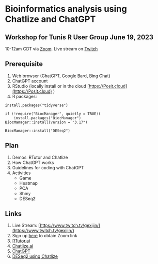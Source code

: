 # Bioinformatics analysis using Chatlize and ChatGPT
## Workshop for Tunis R User Group June 19, 2023   
10-12am CDT via [Zoom](https://tinyurl.com/2nc2fxed). Live stream on [Twitch](https://www.twitch.tv/gexijin/) 

## Prerequisite 
1. Web browser (ChatGPT, Google Bard, Bing Chat)
2. ChatGPT account
3. RStudio (locally install or in the cloud [https://Posit.cloud](https://Posit.cloud) )
4. R packages:
```
install.packages("tidyverse")

if (!require("BiocManager", quietly = TRUE))
    install.packages("BiocManager")
BiocManager::install(version = "3.17")

BiocManager::install("DESeq2")
```

## Plan
1. Demos: RTutor and Chatlize
2. How ChatGPT works
3. Guidelines for coding with ChatGPT
4. Activities
   - Game
   - Heatmap
   - PCA
   - Shiny
   - DESeq2


## Links
1. Live Stream: [https://www.twitch.tv/gexijin/](https://www.twitch.tv/gexijin/)
2. Sign up [here](https://tinyurl.com/2nc2fxed) to obtain Zoom link
4. [RTutor.ai](https://RTutor.ai)
5. [Chatlize.ai](https://Chatlize.ai)
6. [ChatGPT](https://chat.openai.com)
7. [DESeq2 using Chatlize](https://htmlpreview.github.io/?https://raw.githubusercontent.com/gexijin/RTutor/main/vignettes/Example_report.html)
